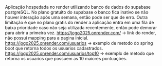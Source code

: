 Aplicação hospedada no render utilizando banco de dados do supabase postgreSQL.
No plano gratuito do supabase o banco fica inativo se não houver interação após uma semana, então pode ser que de erro.
Outra limitação é que no plano gratis do render a aplicação entra em uma fila de baixa prioridade caso não seja utilizada recentemente, então pode demorar para abrir a primeira vez.
https://jogo2025.onrender.com/ -> link do render, não possui mapping para a pagina inicial.
https://jogo2025.onrender.com/usuarios -> exemplo de metodo do spring boot que retorna todos os usuarios cadastrados.
https://jogo2025.onrender.com/usuarios/top10 -> exemplo de metodo que retorna os usuarios que possuem as 10 maiores pontuações.